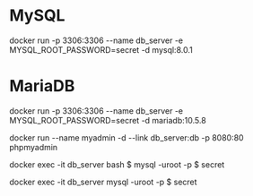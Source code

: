 # MySQL
docker run -p 3306:3306 --name db_server -e MYSQL_ROOT_PASSWORD=secret -d mysql:8.0.1
# MariaDB
docker run -p 3306:3306 --name db_server -e MYSQL_ROOT_PASSWORD=secret -d mariadb:10.5.8

docker run --name myadmin -d --link db_server:db -p 8080:80 phpmyadmin

docker exec -it db_server bash
$ mysql -uroot -p
$ secret


docker exec -it db_server mysql -uroot -p
$ secret
